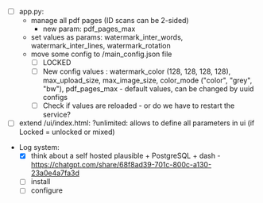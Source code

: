 - [ ] app.py:
  - manage all pdf pages (ID scans can be 2-sided)
    - new param: pdf_pages_max
  - set values as params: watermark_inter_words, watermark_inter_lines, watermark_rotation
  - move some config to /main_config.json file
    - [ ] LOCKED
    - [ ] New config values : watermark_color (128, 128, 128, 128), max_upload_size, max_image_size, color_mode ("color", "grey", "bw"), pdf_pages_max - default values, can be changed by uuid configs
    - [ ] Check if values are reloaded - or do we have to restart the service?
- [ ] extend /ui/index.html: ?unlimited: allows to define all parameters in ui (if Locked = unlocked or mixed)
- Log system:
  - [x] think about a self hosted plausible + PostgreSQL + dash - https://chatgpt.com/share/68f8ad39-701c-800c-a130-23a0e4a7fa3d
  - [ ] install
  - [ ] configure
